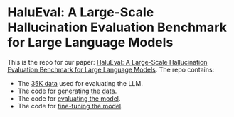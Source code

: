 # HaluEval: A Large-Scale Hallucination Evaluation Benchmark for Large Language Models

This is the repo for our paper: [HaluEval: A Large-Scale Hallucination Evaluation Benchmark for Large Language Models](https://arxiv.org/abs/2305.11747). The repo contains:

- The [35K data](#data-release) used for evaluating the LLM.
- The code for [generating the data](#data-generation-process).
- The code for [evaluating the model](#evaluation).
- The code for [fine-tuning the model](#fine-tuning).
